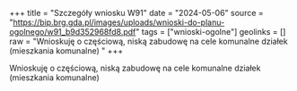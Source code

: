 +++
title = "Szczegóły wniosku W91"
date = "2024-05-06"
source = "https://bip.brg.gda.pl/images/uploads/wnioski-do-planu-ogolnego/w91_b9d352968fd8.pdf"
tags = ["wnioski-ogolne"]
geolinks = []
raw = "Wnioskuję o częściową, niską zabudowę na cele komunalne działek (mieszkania komunalne) "
+++

Wnioskuję o częściową, niską zabudowę na cele komunalne działek (mieszkania
komunalne)



